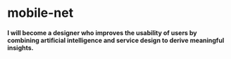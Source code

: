 # mobile-net
#### I will become a designer who improves the usability of users by combining artificial intelligence and service design to derive meaningful insights.
